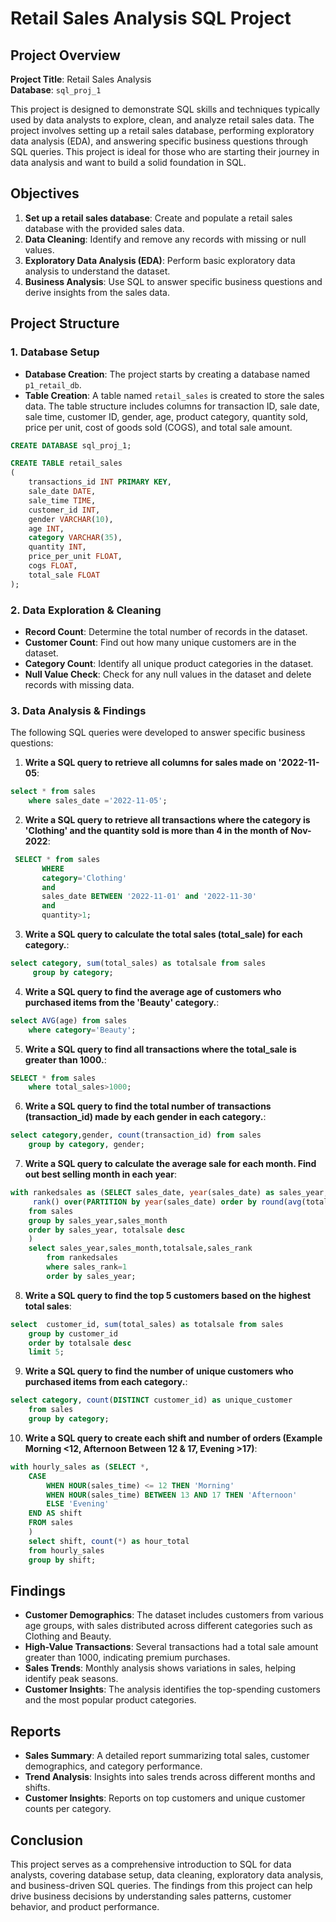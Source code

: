 # Retail Sales Analysis SQL Project

## Project Overview

**Project Title**: Retail Sales Analysis  
**Database**: `sql_proj_1`

This project is designed to demonstrate SQL skills and techniques typically used by data analysts to explore, clean, and analyze retail sales data. The project involves setting up a retail sales database, performing exploratory data analysis (EDA), and answering specific business questions through SQL queries. This project is ideal for those who are starting their journey in data analysis and want to build a solid foundation in SQL.

## Objectives

1. **Set up a retail sales database**: Create and populate a retail sales database with the provided sales data.
2. **Data Cleaning**: Identify and remove any records with missing or null values.
3. **Exploratory Data Analysis (EDA)**: Perform basic exploratory data analysis to understand the dataset.
4. **Business Analysis**: Use SQL to answer specific business questions and derive insights from the sales data.

## Project Structure

### 1. Database Setup

- **Database Creation**: The project starts by creating a database named `p1_retail_db`.
- **Table Creation**: A table named `retail_sales` is created to store the sales data. The table structure includes columns for transaction ID, sale date, sale time, customer ID, gender, age, product category, quantity sold, price per unit, cost of goods sold (COGS), and total sale amount.

```sql
CREATE DATABASE sql_proj_1;

CREATE TABLE retail_sales
(
    transactions_id INT PRIMARY KEY,
    sale_date DATE,	
    sale_time TIME,
    customer_id INT,	
    gender VARCHAR(10),
    age INT,
    category VARCHAR(35),
    quantity INT,
    price_per_unit FLOAT,	
    cogs FLOAT,
    total_sale FLOAT
);
```

### 2. Data Exploration & Cleaning

- **Record Count**: Determine the total number of records in the dataset.
- **Customer Count**: Find out how many unique customers are in the dataset.
- **Category Count**: Identify all unique product categories in the dataset.
- **Null Value Check**: Check for any null values in the dataset and delete records with missing data.

### 3. Data Analysis & Findings

The following SQL queries were developed to answer specific business questions:

1. **Write a SQL query to retrieve all columns for sales made on '2022-11-05**:
```sql
select * from sales 
 	where sales_date ='2022-11-05';
```

2. **Write a SQL query to retrieve all transactions where the category is 'Clothing' and the quantity sold is more than 4 in the month of Nov-2022**:
```sql
 SELECT * from sales 
       WHERE
       category='Clothing'
       and 
       sales_date BETWEEN '2022-11-01' and '2022-11-30'
       and
       quantity>1; 
```

3. **Write a SQL query to calculate the total sales (total_sale) for each category.**:
```sql
select category, sum(total_sales) as totalsale from sales
	 group by category;
```

4. **Write a SQL query to find the average age of customers who purchased items from the 'Beauty' category.**:
```sql
select AVG(age) from sales
    where category='Beauty';
```

5. **Write a SQL query to find all transactions where the total_sale is greater than 1000.**:
```sql
SELECT * from sales
    where total_sales>1000;
```

6. **Write a SQL query to find the total number of transactions (transaction_id) made by each gender in each category.**:
```sql
select category,gender, count(transaction_id) from sales
    group by category, gender;
```

7. **Write a SQL query to calculate the average sale for each month. Find out best selling month in each year**:
```sql
with rankedsales as (SELECT sales_date, year(sales_date) as sales_year, month(sales_date) as sales_month,round(AVG(total_sales),2) as totalsale,
     rank() over(PARTITION by year(sales_date) order by round(avg(total_sales),2) desc) as sales_rank
    from sales
    group by sales_year,sales_month
    order by sales_year, totalsale desc
    )
    select sales_year,sales_month,totalsale,sales_rank 
        from rankedsales 
        where sales_rank=1
        order by sales_year;
```

8. **Write a SQL query to find the top 5 customers based on the highest total sales**:
```sql
select  customer_id, sum(total_sales) as totalsale from sales
    group by customer_id
    order by totalsale desc
    limit 5;
```

9. **Write a SQL query to find the number of unique customers who purchased items from each category.**:
```sql
select category, count(DISTINCT customer_id) as unique_customer
    from sales
    group by category;
```

10. **Write a SQL query to create each shift and number of orders (Example Morning <12, Afternoon Between 12 & 17, Evening >17)**:
```sql
with hourly_sales as (SELECT *, 
    CASE 
        WHEN HOUR(sales_time) <= 12 THEN 'Morning'
        WHEN HOUR(sales_time) BETWEEN 13 AND 17 THEN 'Afternoon'
        ELSE 'Evening'
    END AS shift    
	FROM sales
    )
    select shift, count(*) as hour_total
    from hourly_sales
    group by shift;
```

## Findings

- **Customer Demographics**: The dataset includes customers from various age groups, with sales distributed across different categories such as Clothing and Beauty.
- **High-Value Transactions**: Several transactions had a total sale amount greater than 1000, indicating premium purchases.
- **Sales Trends**: Monthly analysis shows variations in sales, helping identify peak seasons.
- **Customer Insights**: The analysis identifies the top-spending customers and the most popular product categories.

## Reports

- **Sales Summary**: A detailed report summarizing total sales, customer demographics, and category performance.
- **Trend Analysis**: Insights into sales trends across different months and shifts.
- **Customer Insights**: Reports on top customers and unique customer counts per category.

## Conclusion

This project serves as a comprehensive introduction to SQL for data analysts, covering database setup, data cleaning, exploratory data analysis, and business-driven SQL queries. The findings from this project can help drive business decisions by understanding sales patterns, customer behavior, and product performance.

